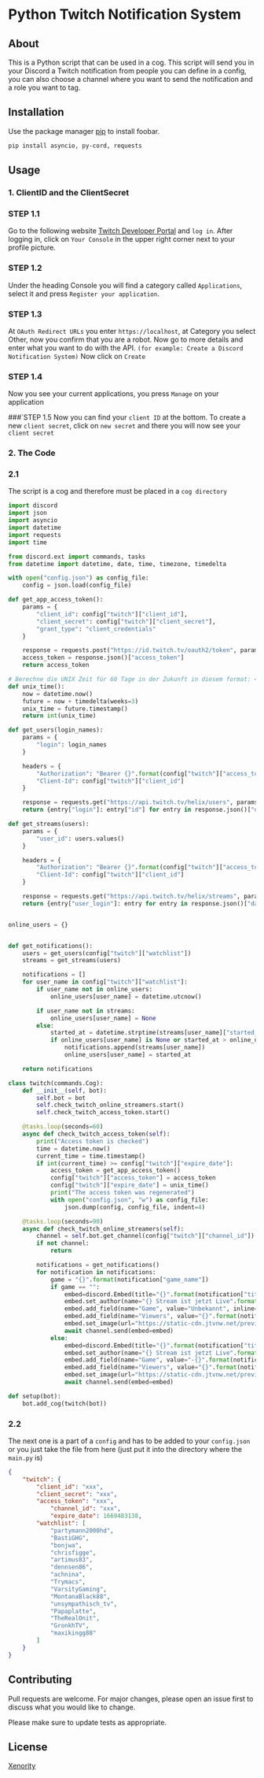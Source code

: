 # Python Twitch Notification System

## About

This is a Python script that can be used in a cog. This script will send you in your Discord a Twitch notification from people you can define in a config, you can also choose a channel where you want to send the notification and a role you want to tag.

## Installation

Use the package manager [pip](https://pip.pypa.io/en/stable/) to install foobar.

```bash
pip install asyncio, py-cord, requests
```

## Usage

### 1. ClientID and the ClientSecret

### STEP 1.1
Go to the following website [Twitch Developer Portal](https://dev.twitch.tv/) and `log in`. After logging in, click on `Your Console` in the upper right corner next to your profile picture.

### STEP 1.2
Under the heading Console you will find a category called `Applications`, select it and press `Register your application`.

### STEP 1.3
At `OAuth Redirect URLs` you enter `https://localhost`, at Category you select Other, now you confirm that you are a robot. Now go to more details and enter what you want to do with the API. `(for example: Create a Discord Notification System)` Now click on `Create`

### STEP 1.4
Now you see your current applications, you press `Manage` on your application

###´STEP 1.5
Now you can find your `client ID` at the bottom. To create a new `client secret`, click on `new secret` and there you will now see your `client secret`

### 2. The Code

### 2.1
The script is a cog and therefore must be placed in a `cog directory`

```python
import discord
import json
import asyncio
import datetime
import requests
import time

from discord.ext import commands, tasks
from datetime import datetime, date, time, timezone, timedelta

with open("config.json") as config_file:
    config = json.load(config_file)

def get_app_access_token():
    params = {
        "client_id": config["twitch"]["client_id"],
        "client_secret": config["twitch"]["client_secret"],
        "grant_type": "client_credentials"
    }

    response = requests.post("https://id.twitch.tv/oauth2/token", params=params)
    access_token = response.json()["access_token"]
    return access_token

# Berechne die UNIX Zeit für 60 Tage in der Zukunft in diesem format: <t:UNIXTIME:R
def unix_time():
    now = datetime.now()
    future = now + timedelta(weeks=3)
    unix_time = future.timestamp()
    return int(unix_time)

def get_users(login_names):
    params = {
        "login": login_names
    }

    headers = {
        "Authorization": "Bearer {}".format(config["twitch"]["access_token"]),
        "Client-Id": config["twitch"]["client_id"]
    }

    response = requests.get("https://api.twitch.tv/helix/users", params=params, headers=headers)
    return {entry["login"]: entry["id"] for entry in response.json()["data"]}

def get_streams(users):
    params = {
        "user_id": users.values()
    }

    headers = {
        "Authorization": "Bearer {}".format(config["twitch"]["access_token"]),
        "Client-Id": config["twitch"]["client_id"]
    }

    response = requests.get("https://api.twitch.tv/helix/streams", params=params, headers=headers)
    return {entry["user_login"]: entry for entry in response.json()["data"]}


online_users = {}


def get_notifications():
    users = get_users(config["twitch"]["watchlist"])
    streams = get_streams(users)

    notifications = []
    for user_name in config["twitch"]["watchlist"]:
        if user_name not in online_users:
            online_users[user_name] = datetime.utcnow()

        if user_name not in streams:
            online_users[user_name] = None
        else:
            started_at = datetime.strptime(streams[user_name]["started_at"], "%Y-%m-%dT%H:%M:%SZ")
            if online_users[user_name] is None or started_at > online_users[user_name]:
                notifications.append(streams[user_name])
                online_users[user_name] = started_at

    return notifications

class twitch(commands.Cog):
    def __init__(self, bot):
        self.bot = bot
        self.check_twitch_online_streamers.start()
        self.check_twitch_access_token.start()

    @tasks.loop(seconds=60)
    async def check_twitch_access_token(self):
        print("Access token is checked")
        time = datetime.now()
        current_time = time.timestamp()
        if int(current_time) >= config["twitch"]["expire_date"]:
            access_token = get_app_access_token()
            config["twitch"]["access_token"] = access_token
            config["twitch"]["expire_date"] = unix_time()
            print("The access token was regenerated")
            with open("config.json", "w") as config_file:
                json.dump(config, config_file, indent=4)

    @tasks.loop(seconds=90)
    async def check_twitch_online_streamers(self):
        channel = self.bot.get_channel(config["twitch"]["channel_id"])
        if not channel:
            return

        notifications = get_notifications()
        for notification in notifications:
            game = "{}".format(notification["game_name"])
            if game == "":
                embed=discord.Embed(title="{}".format(notification["title"]), url="https://twitch.tv/{}".format(notification["user_login"]), description="[Watch](https://twitch.tv/{})".format(notification["user_login"]), color=0x001eff)
                embed.set_author(name="{} Stream ist jetzt Live".format(notification["user_name"]), url="https://twitch.tv/{}".format(notification["user_login"]))
                embed.add_field(name="Game", value="Unbekannt", inline=True)
                embed.add_field(name="Viewers", value="{}".format(notification["viewer_count"]), inline=True)
                embed.set_image(url="https://static-cdn.jtvnw.net/previews-ttv/live_user_{}-1920x1080.jpg?time=1526732772".format(notification["user_login"]))
                await channel.send(embed=embed)
            else:
                embed=discord.Embed(title="{}".format(notification["title"]), url="https://twitch.tv/{}".format(notification["user_login"]), description="[Watch](https://twitch.tv/{})".format(notification["user_login"]), color=0x001eff)
                embed.set_author(name="{} Stream ist jetzt Live".format(notification["user_name"]), url="https://twitch.tv/{}".format(notification["user_login"]))
                embed.add_field(name="Game", value="-{}".format(notification["game_name"]), inline=True)
                embed.add_field(name="Viewers", value="{}".format(notification["viewer_count"]), inline=True)
                embed.set_image(url="https://static-cdn.jtvnw.net/previews-ttv/live_user_{}-1920x1080.jpg?time=1526732772".format(notification["user_login"]))
                await channel.send(embed=embed)

def setup(bot):
    bot.add_cog(twitch(bot))
```

### 2.2
The next one is a part of a `config` and has to be added to your `config.json` or you just take the file from here (just put it into the directory where the `main.py` is)

```json
{
	"twitch": {
		"client_id": "xxx",
		"client_secret": "xxx",
		"access_token": "xxx",
        	"channel_id": "xxx",
        	"expire_date": 1669483138,
		"watchlist": [
			"partymann2000hd",
			"BastiGHG",
			"bonjwa",
		    "chrisfigge",
		    "artimus83",
		    "dennsen86",
		    "achnina",
		    "Trymacs",
		    "VarsityGaming",
		    "MontanaBlack88",
		    "unsympathisch_tv",
		    "Papaplatte",
		    "TheRealOnit",
		    "GronkhTV",
		    "maxikingg88"
		]
	}
}
```

## Contributing

Pull requests are welcome. For major changes, please open an issue first
to discuss what you would like to change.

Please make sure to update tests as appropriate.

## License

[Xenority](https://discord.gg/rvJeT9sm82)
